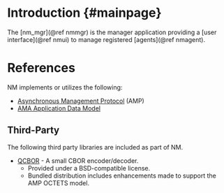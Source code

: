 <!--
Copyright (c) 2011-2025 The Johns Hopkins University Applied Physics
Laboratory LLC.

This file is part of the Delay-Tolerant Networking Management
Architecture (DTNMA) Tools package.

Licensed under the Apache License, Version 2.0 (the "License");
you may not use this file except in compliance with the License.
You may obtain a copy of the License at
    http://www.apache.org/licenses/LICENSE-2.0
Unless required by applicable law or agreed to in writing, software
distributed under the License is distributed on an "AS IS" BASIS,
WITHOUT WARRANTIES OR CONDITIONS OF ANY KIND, either express or implied.
See the License for the specific language governing permissions and
limitations under the License.
-->
Introduction                             {#mainpage}
========

The [nm_mgr](@ref nmmgr) is the manager application providing a
[user interface](@ref nmui) to manage registered [agents](@ref nmagent).



# References

NM implements or utilizes the following:

- [Asynchronous Management Protocol](https://datatracker.ietf.org/doc/draft-birrane-dtn-amp) (AMP)
- [AMA Application Data Model](https://tools.ietf.org/html/draft-birrane-dtn-adm-03)

## Third-Party

The following third party libraries are included as part of NM.

- [QCBOR](https://github.com/laurencelundblade/QCBOR) - A small CBOR encoder/decoder. 
    -  Provided under a BSD-compatible license.
    -  Bundled distribution includes enhancements made to support the AMP OCTETS model.
